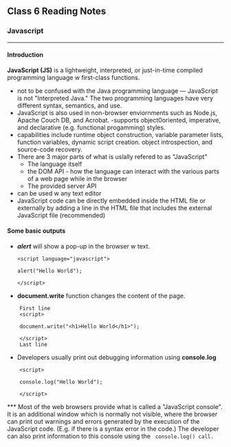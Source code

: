 ## Class 6 Reading Notes

### Javascript
_____
#### Introduction
**JavaScript (JS)** is a lightweight, interpreted, or just-in-time compiled programming language w first-class functions.
- not to be confused with the Java programming language — JavaScript is not "Interpreted Java." The two programming languages have very different syntax, semantics, and use.
- JavaScript is also used in non-browser enviornments such as Node.js, Apache Couch DB, and Acrobat.
-supports object0oriented, imperative, and declarative (e.g. functional progamming) styles.
- capabilities include runtime object construction, variable parameter lists, function variables, dynamic script creation. object introspection, and source-code recovery.
- There are 3 major parts of what is uslally refered to as "JavaScript"
    - The language itself
    - the DOM API - how the language can interact with the various parts of a web page while in the browser
    - The provided server API
- can be used w any text editor
- JavaScript code can be directly embedded inside the HTML file or externally by adding a line in the HTML file that includes the external JavaScript file (recommended)

#### Some basic outputs  

- **_alert_** will show a pop-up in the browser w text. 
    ```
    <script language="javascript">  

    alert("Hello World");  

    </script>
    ```
- **document.write** function changes the content of the page.
``` 
    First line
    <script>

    document.write("<h1>Hello World</h1>");

    </script>
    Last line
```

- Developers usually print out debugging information using **console.log**
```  
    <script>

    console.log("Hello World");

    </script>
```

*** Most of the web browsers provide what is called a "JavaScript console". It is an additional window which is normally not visible, where the browser can print out warnings and errors generated by the execution of the JavaScript code. (E.g. if there is a syntax error in the code.) The developer can also print information to this console using the ```  console.log() call.  ```